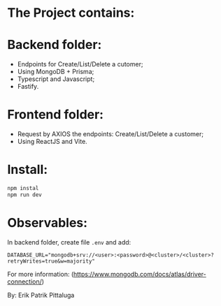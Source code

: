 # The Project contains:

# Backend folder:
- Endpoints for Create/List/Delete a cutomer;
- Using MongoDB + Prisma;
- Typescript and Javascript;
- Fastify.

# Frontend folder:
- Request by AXIOS the endpoints: Create/List/Delete a customer;
- Using ReactJS and Vite.

# Install:

```bash
npm instal
npm run dev
```
# Observables:

 In backend folder, create file ```.env``` and add:
```
DATABASE_URL="mongodb+srv://<user>:<password>@<cluster>/<cluster>?retryWrites=true&w=majority"
```
For more information: (https://www.mongodb.com/docs/atlas/driver-connection/)

By: Erik Patrik Pittaluga
